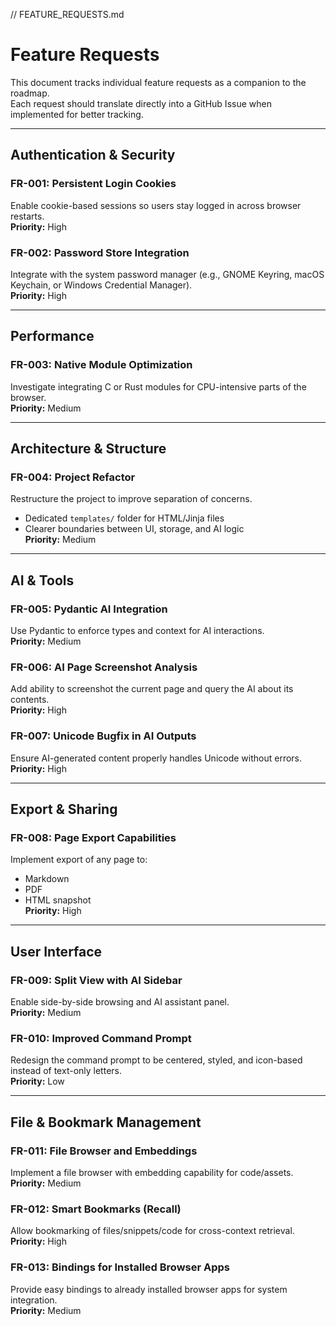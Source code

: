 // FEATURE_REQUESTS.md

# Feature Requests

This document tracks individual feature requests as a companion to the roadmap.  
Each request should translate directly into a GitHub Issue when implemented for better tracking.

---

## Authentication & Security

### FR-001: Persistent Login Cookies
Enable cookie-based sessions so users stay logged in across browser restarts.  
**Priority:** High

### FR-002: Password Store Integration
Integrate with the system password manager (e.g., GNOME Keyring, macOS Keychain, or Windows Credential Manager).  
**Priority:** High

---

## Performance

### FR-003: Native Module Optimization
Investigate integrating C or Rust modules for CPU-intensive parts of the browser.  
**Priority:** Medium

---

## Architecture & Structure

### FR-004: Project Refactor
Restructure the project to improve separation of concerns.  
- Dedicated `templates/` folder for HTML/Jinja files  
- Clearer boundaries between UI, storage, and AI logic  
**Priority:** Medium

---

## AI & Tools

### FR-005: Pydantic AI Integration
Use Pydantic to enforce types and context for AI interactions.  
**Priority:** Medium

### FR-006: AI Page Screenshot Analysis
Add ability to screenshot the current page and query the AI about its contents.  
**Priority:** High

### FR-007: Unicode Bugfix in AI Outputs
Ensure AI-generated content properly handles Unicode without errors.  
**Priority:** High

---

## Export & Sharing

### FR-008: Page Export Capabilities
Implement export of any page to:  
- Markdown  
- PDF  
- HTML snapshot  
**Priority:** High

---

## User Interface

### FR-009: Split View with AI Sidebar
Enable side-by-side browsing and AI assistant panel.  
**Priority:** Medium

### FR-010: Improved Command Prompt
Redesign the command prompt to be centered, styled, and icon-based instead of text-only letters.  
**Priority:** Low

---

## File & Bookmark Management

### FR-011: File Browser and Embeddings
Implement a file browser with embedding capability for code/assets.  
**Priority:** Medium

### FR-012: Smart Bookmarks (Recall)
Allow bookmarking of files/snippets/code for cross-context retrieval.  
**Priority:** High

### FR-013: Bindings for Installed Browser Apps
Provide easy bindings to already installed browser apps for system integration.  
**Priority:** Medium